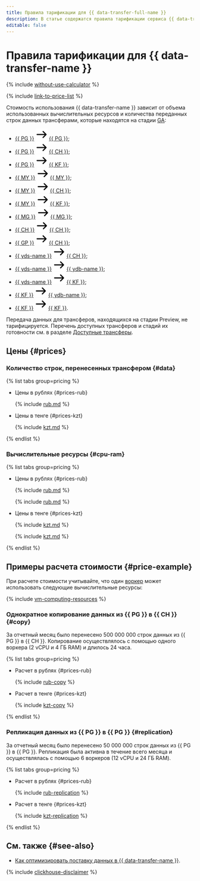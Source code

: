 ```yaml
---
title: Правила тарификации для {{ data-transfer-full-name }}
description: В статье содержатся правила тарификации сервиса {{ data-transfer-name }}.
editable: false
---
```


# Правила тарификации для {{ data-transfer-name }}



{% include [without-use-calculator](../_includes/pricing/without-use-calculator.md) %}

{% include [link-to-price-list](../_includes/pricing/link-to-price-list.md) %}

Стоимость использования {{ data-transfer-name }} зависит от объема использованных вычислительных ресурсов и количества переданных строк данных трансферами, которые находятся на стадии [GA](../overview/concepts/launch-stages.md): 

* [{{ PG }}](operations/endpoint/source/postgresql.md) ![arrow_right](../_assets/console-icons/arrow-right.svg) [{{ PG }}](operations/endpoint/target/postgresql.md);
* [{{ PG }}](operations/endpoint/source/postgresql.md) ![arrow_right](../_assets/console-icons/arrow-right.svg) [{{ CH }}](operations/endpoint/target/clickhouse.md);
* [{{ PG }}](operations/endpoint/source/postgresql.md) ![arrow_right](../_assets/console-icons/arrow-right.svg) [{{ KF }}](operations/endpoint/target/kafka.md);
* [{{ MY }}](operations/endpoint/source/mysql.md) ![arrow_right](../_assets/console-icons/arrow-right.svg) [{{ MY }}](operations/endpoint/target/mysql.md);
* [{{ MY }}](operations/endpoint/source/mysql.md) ![arrow_right](../_assets/console-icons/arrow-right.svg) [{{ CH }}](operations/endpoint/target/clickhouse.md);
* [{{ MY }}](operations/endpoint/source/mysql.md) ![arrow_right](../_assets/console-icons/arrow-right.svg) [{{ KF }}](operations/endpoint/target/kafka.md);
* [{{ MG }}](operations/endpoint/source/mongodb.md) ![arrow_right](../_assets/console-icons/arrow-right.svg) [{{ MG }}](operations/endpoint/target/mongodb.md);
* [{{ CH }}](operations/endpoint/source/clickhouse.md) ![arrow_right](../_assets/console-icons/arrow-right.svg) [{{ CH }}](operations/endpoint/target/clickhouse.md);
* [{{ GP }}](operations/endpoint/source/greenplum.md) ![arrow_right](../_assets/console-icons/arrow-right.svg) [{{ CH }}](operations/endpoint/target/clickhouse.md);
* [{{ yds-name }}](operations/endpoint/source/data-streams.md) ![arrow_right](../_assets/console-icons/arrow-right.svg) [{{ CH }}](operations/endpoint/target/clickhouse.md);
* [{{ yds-name }}](operations/endpoint/source/data-streams.md) ![arrow_right](../_assets/console-icons/arrow-right.svg) [{{ ydb-name }}](operations/endpoint/target/yandex-database.md);
* [{{ yds-name }}](operations/endpoint/source/data-streams.md) ![arrow_right](../_assets/console-icons/arrow-right.svg) [{{ KF }}](operations/endpoint/target/kafka.md);
* [{{ KF }}](operations/endpoint/source/kafka.md) ![arrow_right](../_assets/console-icons/arrow-right.svg) [{{ ydb-name }}](operations/endpoint/target/yandex-database.md);
* [{{ KF }}](operations/endpoint/source/kafka.md) ![arrow_right](../_assets/console-icons/arrow-right.svg) [{{ KF }}](operations/endpoint/target/kafka.md).


Передача данных для трансферов, находящихся на стадии Preview, не тарифицируется. Перечень доступных трансферов и стадий их готовности см. в разделе [Доступные трансферы](transfer-matrix.md).

## Цены {#prices}

### Количество строк, перенесенных трансфером {#data}


{% list tabs group=pricing %}

- Цены в рублях {#prices-rub}

  {% include [rub.md](../_pricing/data-transfer/rub.md) %}

- Цены в тенге {#prices-kzt}

  {% include [kzt.md](../_pricing/data-transfer/kzt.md) %}

{% endlist %}



### Вычислительные ресурсы {#cpu-ram}


{% list tabs group=pricing %}

- Цены в рублях {#prices-rub}

  {% include [rub.md](../_pricing/data-transfer/rub-cpu.md) %}

  {% include [rub.md](../_pricing/data-transfer/rub-ram.md) %}

- Цены в тенге {#prices-kzt}

  {% include [kzt.md](../_pricing/data-transfer/kzt-cpu.md) %}

  {% include [kzt.md](../_pricing/data-transfer/kzt-ram.md) %}

{% endlist %}



## Примеры расчета стоимости {#price-example}

При расчете стоимости учитывайте, что один [воркер](concepts/index.md#worker) может использовать следующие вычислительные ресурсы:

{% include [vm-computing-resources](../_includes/data-transfer/vm-computing-resources.md) %}

### Однократное копирование данных из {{ PG }} в {{ CH }} {#copy}

За отчетный месяц было перенесено 500 000 000 строк данных из {{ PG }} в {{ CH }}. Копирование осуществлялось с помощью одного воркера (2 vCPU и 4 ГБ RAM) и длилось 24 часа.


{% list tabs group=pricing %}

- Расчет в рублях {#prices-rub}

  {% include [rub-copy](../_pricing_examples/data-transfer/rub-copy.md) %}

- Расчет в тенге {#prices-kzt}

  {% include [kzt-copy](../_pricing_examples/data-transfer/kzt-copy.md) %}

{% endlist %}



### Репликация данных из {{ PG }} в {{ PG }} {#replication}

За отчетный месяц было перенесено 50 000 000 строк данных из {{ PG }} в {{ PG }}. Репликация была активна в течение всего месяца и осуществлялась с помощью 6 воркеров (12 vCPU и 24 ГБ RAM).


{% list tabs group=pricing %}

- Расчет в рублях {#prices-rub}

  {% include [rub-replication](../_pricing_examples/data-transfer/rub-replication.md) %}

- Расчет в тенге {#prices-kzt}

  {% include [kzt-replication](../_pricing_examples/data-transfer/kzt-replication.md) %}

{% endlist %}



## См. также {#see-also}

* [Как оптимизировать поставку данных в {{ data-transfer-name }}](https://www.youtube.com/watch?v=1BJ9YEASOeU).

{% include [clickhouse-disclaimer](../_includes/clickhouse-disclaimer.md) %}